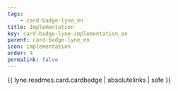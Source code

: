 ```yaml
---
tags: 
    - card-badge-lyne_en
title: Implementation
key: card-badge-lyne-implementation_en
parent: card-badge-lyne_en
icon: implementation
order: 4
permalink: false  
---
```

{{ lyne.readmes.card.cardbadge | absolutelinks | safe }}



